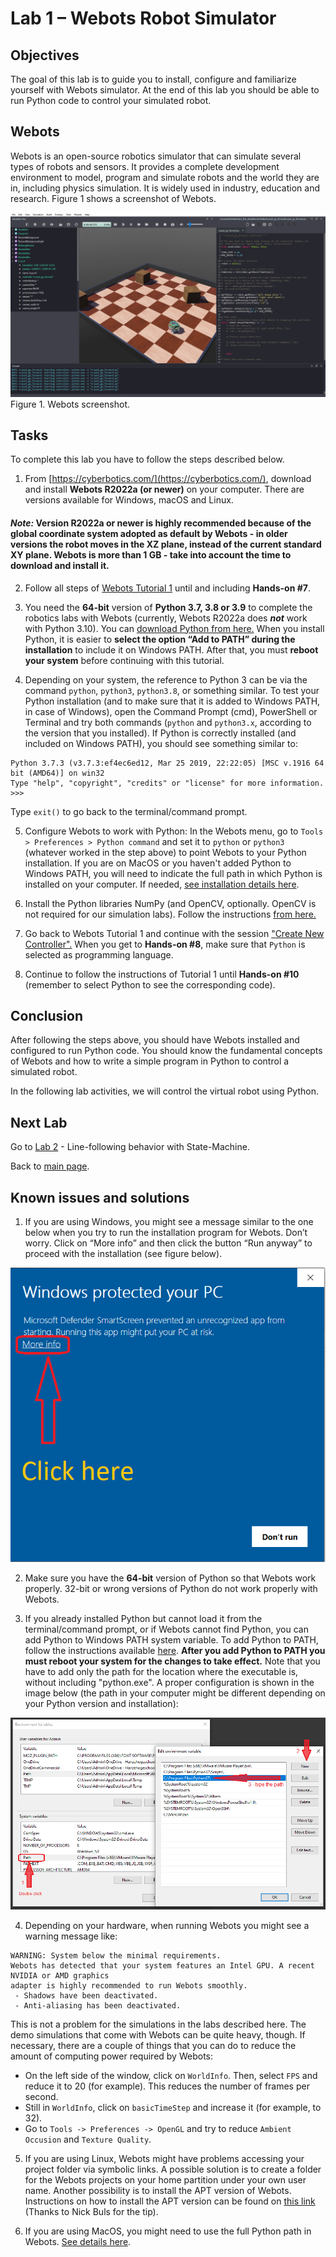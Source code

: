 # Lab 1 – Webots Robot Simulator

## Objectives

The goal of this lab is to guide you to install, configure and familiarize yourself with Webots simulator. At the end of this lab you should be able to run Python code to control your simulated robot. 

## Webots
Webots is an open-source robotics simulator that can simulate several types of robots and sensors. It provides a complete development environment to model, program and simulate robots and the world they are in, including physics simulation. It is widely used in industry, education and research. Figure 1 shows a screenshot of Webots.

![Webots screenshot](../Lab1/Webots_screenshot.png)
Figure 1. Webots screenshot.

## Tasks
To complete this lab you have to follow the steps described below. 

1. From [https://cyberbotics.com/](https://cyberbotics.com/), download and install **Webots R2022a (or newer)** on your computer. There are versions available for Windows, macOS and Linux. 
#### _Note:_ Version R2022a or newer is highly recommended because of the global coordinate system adopted as default by Webots - in older versions the robot moves in the XZ plane, instead of the current standard XY plane. Webots is more than 1 GB - take into account the time to download and install it.

2. Follow all steps of [Webots Tutorial 1](https://cyberbotics.com/doc/guide/tutorial-1-your-first-simulation-in-webots) until and including **Hands-on #7**.

3. You need the **64-bit** version of **Python 3.7, 3.8 or 3.9** to complete the robotics labs with Webots (currently, Webots R2022a does _**not**_ work with Python 3.10). You can [download Python from here.](https://www.python.org/downloads/) When you install Python, it is easier to **select the option “Add to PATH” during the installation** to include it on Windows PATH. After that, you must **reboot your system** before continuing with this tutorial.  

4. Depending on your system, the reference to Python 3 can be via the command `python`, `python3`, `python3.8`, or something similar. To test your Python installation (and to make sure that it is added to Windows PATH, in case of Windows), open the Command Prompt (cmd), PowerShell or Terminal and try both commands (`python` and `python3.x`, according to the version that you installed). If Python is correctly installed (and included on Windows PATH), you should see something similar to:
```
Python 3.7.3 (v3.7.3:ef4ec6ed12, Mar 25 2019, 22:22:05) [MSC v.1916 64 bit (AMD64)] on win32
Type "help", "copyright", "credits" or "license" for more information.
>>>
```
  Type `exit()` to go back to the terminal/command prompt.

5. Configure Webots to work with Python: In the Webots menu, go to `Tools > Preferences > Python command` and set it to `python` or `python3` (whatever worked in the step above) to point Webots to your Python installation. If you are on MacOS or you haven't added Python to Windows PATH, you will need to indicate the full path in which Python is installed on your computer. If needed, [see installation details here](https://cyberbotics.com/doc/guide/using-python#installation).

6. Install the Python libraries NumPy (and OpenCV, optionally. OpenCV is not required for our simulation labs). Follow the instructions [from here.](https://cyberbotics.com/doc/guide/using-python#libraries)

7. Go back to Webots Tutorial 1 and continue with the session ["Create New Controller".](https://cyberbotics.com/doc/guide/tutorial-1-your-first-simulation-in-webots?tab-language=python#create-a-new-controller) When you get to **Hands-on #8**, make sure that `Python` is selected as programming language.

7. Continue to follow the instructions of Tutorial 1 until **Hands-on #10** (remember to select Python to see the corresponding code). 

## Conclusion
After following the steps above, you should have Webots installed and configured to run Python code. You should know the fundamental concepts of Webots and how to write a simple program in Python to control a simulated robot.

In the following lab activities, we will control the virtual robot using Python.

## Next Lab
Go to [Lab 2](../Lab2/ReadMe.md) - Line-following behavior with State-Machine.

Back to [main page](../README.md).

## Known issues and solutions

1. If you are using Windows, you might see a message similar to the one below when you try to run the installation program for Webots. Don’t worry. Click on “More info” and then click the button “Run anyway” to proceed with the installation (see figure below).

  ![Windows message](../Lab1/windows_message.png)

2. Make sure you have the **64-bit** version of Python so that Webots work properly. 32-bit or wrong versions of Python do not work properly with Webots.

3. If you already installed Python but cannot load it from the terminal/command prompt, or if Webots cannot find Python, you can add Python to Windows PATH system variable. To add Python to PATH, follow the instructions available [here](https://datatofish.com/add-python-to-windows-path/). **After you add Python to PATH you must reboot your system for the changes to take effect.** Note that you have to add only the path for the location where the executable is, without including "python.exe". A proper configuration is shown in the image below (the path in your computer might be different depending on your Python version and installation):

![windows_path_variable_python.png](windows_path_variable_python.png)

4. Depending on your hardware, when running Webots you might see a warning message like: 

```
WARNING: System below the minimal requirements.
Webots has detected that your system features an Intel GPU. A recent NVIDIA or AMD graphics
adapter is highly recommended to run Webots smoothly. 
 - Shadows have been deactivated.
 - Anti-aliasing has been deactivated.
```

This is not a problem for the simulations in the labs described here. The demo simulations that come with Webots can be quite heavy, though. If necessary, there are a couple of things that you can do to reduce the amount of computing power required by Webots:
- On the left side of the window, click on `WorldInfo`. Then, select `FPS` and reduce it to 20 (for example). This reduces the number of frames per second.
- Still in `WorldInfo`, click on `basicTimeStep` and increase it (for example, to 32).
- Go to `Tools -> Preferences -> OpenGL` and try to reduce `Ambient Occusion` and `Texture Quality`.

5. If you are using Linux, Webots might have problems accessing your project folder via symbolic links. A possible solution is to create a folder for the Webots projects on your home partition under your own user name. Another possibility is to install the APT version of Webots. Instructions on how to install the APT version can be found on [this link](https://www.cyberbotics.com/doc/guide/installation-procedure) (Thanks to Nick Buls for the tip).

6. If you are using MacOS, you might need to use the full Python path in Webots. [See details here](https://cyberbotics.com/doc/guide/using-python#macos-installation).

